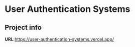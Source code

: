 # User Authentication Systems

## Project info

**URL**:https://user-authentication-systems.vercel.app/
